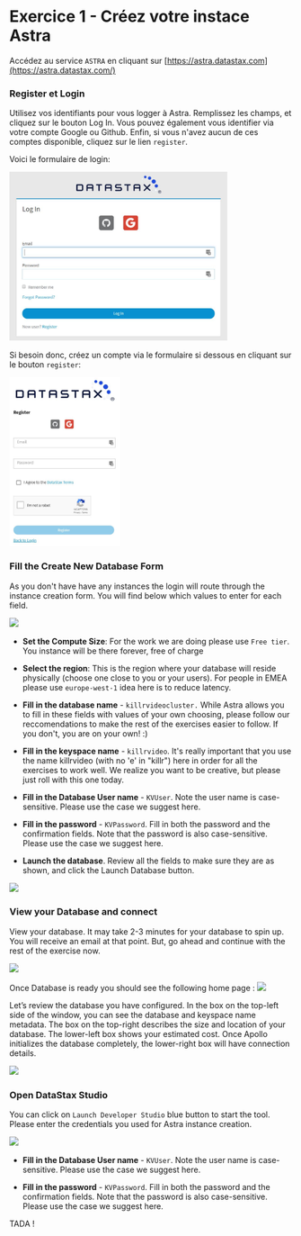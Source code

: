 # Exercice 1 - Créez votre instace Astra


Accédez au service `ASTRA` en cliquant sur [https://astra.datastax.com](https://astra.datastax.com/)

### Register et Login

Utilisez vos identifiants pour vous logger à Astra. Remplissez les champs, et cliquez sur le bouton Log In.
Vous pouvez également vous identifier via votre compte Google ou Github.
Enfin, si vous n'avez aucun de ces comptes disponible, cliquez sur le lien `register`.

Voici le formulaire de login:

<img src="./images/astra_login.jpg" height="300" />

Si besoin donc, créez un compte via le formulaire si dessous  en cliquant sur le bouton `register`:

<img src="./images/astra_register.jpg" height="300" />


### Fill the Create New Database Form

As you don't have have any instances the login will route through the instance creation form. You will find below which values to enter for each field.

<img src="https://raw.githubusercontent.com/DataStax-Academy/cassandra-workshop-online/master/images/03.png" height="400" />


- **Set the Compute Size**: For the work we are doing please use `Free tier`. You instance will be there forever, free of charge

- **Select the region**: This is the region where your database will reside physically (choose one close to you or your users). For people in EMEA please use `europe-west-1` idea here is to reduce latency.

- **Fill in the database name** - `killrvideocluster.` While Astra allows you to fill in these fields with values of your own choosing, please follow our reccomendations to make the rest of the exercises easier to follow. If you don't, you are on your own! :)

- **Fill in the keyspace name** - `killrvideo`. It's really important that you use the name killrvideo (with no 'e' in "killr") here in order for all the exercises to work well. We realize you want to be creative, but please just roll with this one today.

- **Fill in the Database User name** - `KVUser`. Note the user name is case-sensitive. Please use the case we suggest here.

- **Fill in the password** - `KVPassword`. Fill in both the password and the confirmation fields. Note that the password is also case-sensitive. Please use the case we suggest here.

- **Launch the database**. Review all the fields to make sure they are as shown, and click the Launch Database button.


<img src="https://raw.githubusercontent.com/DataStax-Academy/cassandra-workshop-online/master/images/04.png" height="300" />


### View your Database and connect

View your database. It may take 2-3 minutes for your database to spin up. You will receive an email at that point. But, go ahead and continue with the rest of the exercise now.

<img src="https://raw.githubusercontent.com/DataStax-Academy/cassandra-workshop-online/master/images/05.png" height="300" />


Once Database is ready you should see the following home page :
<img src="https://raw.githubusercontent.com/DataStax-Academy/cassandra-workshop-online/master/images/06.png" height="100" />


Let’s review the database you have configured. In the box on the top-left side of the window, you can see the database and keyspace name metadata. The box on the top-right describes the size and location of your database. The lower-left box shows your estimated cost. Once Apollo initializes the database completely, the lower-right box will have connection details.

<img src="https://raw.githubusercontent.com/DataStax-Academy/cassandra-workshop-online/master/images/07.png" height="100" />


### Open DataStax Studio


You can click on `Launch Developer Studio` blue button to start the tool. Please enter the credentials you used for Astra instance creation.

<img src="https://raw.githubusercontent.com/DataStax-Academy/cassandra-workshop-online/master/images/08.png" height="300" />


- **Fill in the Database User name** - `KVUser`. Note the user name is case-sensitive. Please use the case we suggest here.

- **Fill in the password** - `KVPassword`. Fill in both the password and the confirmation fields. Note that the password is also case-sensitive. Please use the case we suggest here.

TADA !


